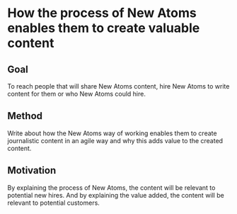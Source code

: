 # How the process of New Atoms enables them to create valuable content 

## Goal

To reach people that will share New Atoms content, hire New Atoms to write content for them or who New Atoms could hire.

## Method

Write about how the New Atoms way of working enables them to create journalistic content in an agile way and why this adds value to the created content.  

## Motivation

By explaining the process of New Atoms, the content will be relevant to potential new hires. And by explaining the value added, the content will be relevant to potential customers.

